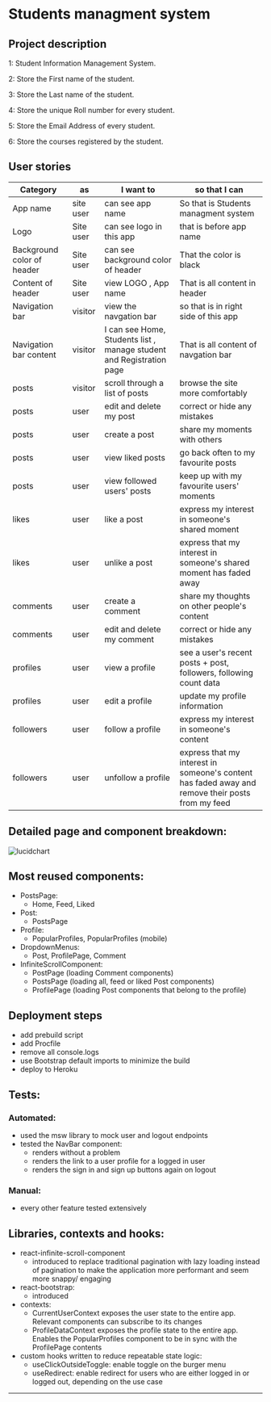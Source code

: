 # Students managment system 

## Project description

1: Student Information Management System.<br>

2: Store the First name of the student.

3: Store the Last name of the student.

4: Store the unique Roll number for every student.

5: Store the Email Address of every student.

6: Store the courses registered by the student.


## User stories

| Category  | as      | I want to                      | so that I can                                                                                    | 
| --------- | ------- | ------------------------------ | ------------------------------------------------------------------------------------------------ |
| App name      | site user    | can see app name         | So that is Students managment system                                                           |
| Logo      | Site user    | can see logo in this app        | that is before app name                                                               |
| Background color of header      | Site user    | can see background color of header        | That the color is black                                                                                     |
| Content of header     | Site user | view LOGO , App name            | That is all content in header                                                                   |
| Navigation bar     | visitor | view the navgation bar         | so that is in right side of this app                                                  |
| Navigation bar content     | visitor | I can see Home, Students list , manage student and Registration page          | That is all content of navgation bar                                                      |
| posts     | visitor | scroll through a list of posts | browse the site more comfortably                                                                 |
| posts     | user    | edit and delete my post        | correct or hide any mistakes                                                                     |
| posts     | user    | create a post                  | share my moments with others                                                                     |
| posts     | user    | view liked posts               | go back often to my favourite posts                                                              |
| posts     | user    | view followed users' posts     | keep up with my favourite users' moments                                                         |
| likes     | user    | like a post                    | express my interest in someone's shared moment                                                   |
| likes     | user    | unlike a post                  | express that my interest in someone's shared moment has faded away                               |
| comments  | user    | create a comment               | share my thoughts on other people's content                                                      | 
| comments  | user    | edit and delete my comment     | correct or hide any mistakes                                                                     | 
| profiles  | user    | view a profile                 | see a user's recent posts + post, followers, following count data                                | 
| profiles  | user    | edit a profile                 | update my profile information                                                                    |
| followers | user    | follow a profile               | express my interest in someone's content                                                         | 
| followers | user    | unfollow a profile             | express that my interest in someone's content has faded away and remove their posts from my feed | 

## Detailed page and component breakdown:

![lucidchart](https://res.cloudinary.com/dgjrrvdbl/image/upload/v1649155000/moments-component-map_rfth6q.png)

## Most reused components:

- PostsPage:
  - Home, Feed, Liked
- Post:
  - PostsPage
- Profile:
  - PopularProfiles, PopularProfiles (mobile)
- DropdownMenus:
  - Post, ProfilePage, Comment
- InfiniteScrollComponent:
  - PostPage (loading Comment components)
  - PostsPage (loading all, feed or liked Post components)
  - ProfilePage (loading Post components that belong to the profile)

## Deployment steps

- add prebuild script
- add Procfile
- remove all console.logs
- use Bootstrap default imports to minimize the build
- deploy to Heroku

## Tests:

### Automated:

- used the msw library to mock user and logout endpoints
- tested the NavBar component:
  - renders without a problem
  - renders the link to a user profile for a logged in user
  - renders the sign in and sign up buttons again on logout

### Manual:

- every other feature tested extensively

## Libraries, contexts and hooks:

- react-infinite-scroll-component
  - introduced to replace traditional pagination with lazy loading instead of pagination to make the application more performant and seem more snappy/ engaging
- react-bootstrap:
  - introduced
- contexts:
  - CurrentUserContext exposes the user state to the entire app. Relevant components can subscribe to its changes
  - ProfileDataContext exposes the profile state to the entire app. Enables the PopularProfiles component to be in sync with the ProfilePage contents
- custom hooks written to reduce repeatable state logic:
  - useClickOutsideToggle: enable toggle on the burger menu
  - useRedirect: enable redirect for users who are either logged in or logged out, depending on the use case

---
